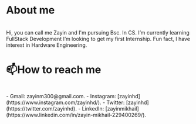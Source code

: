 # About me
<br>
Hi, you can call me Zayin and I'm pursuing Bsc. In CS. I’m currently learning FullStack Development
I’m looking to get my first Internship. Fun fact, I have interest in Hardware Engineering.

# 📫How to reach me
<br>
- Gmail: zayinm300@gmail.com.
- Instagram: [zayinhd](https://www.instagram.com/zayinhd/).
- Twitter: [zayinhd](https://twitter.com/zayinhd).
- LinkedIn: [zayinmikhail](https://www.linkedin.com/in/zayin-mikhail-229400269/).

